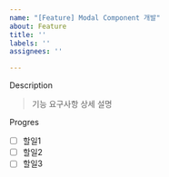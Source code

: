 ```yaml
---
name: "[Feature] Modal Component 개발"
about: Feature
title: ''
labels: ''
assignees: ''

---
```


Description
> 기능 요구사항 상세 설명

Progres
- [ ] 할일1
- [ ] 할일2
- [ ] 할일3
